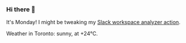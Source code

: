 ### Hi there :wave:

It's Monday! I might be tweaking my [Slack workspace analyzer action](https://github.com/bewuethr/slack-analyzer).

Weather in Toronto: sunny, at +24°C.
